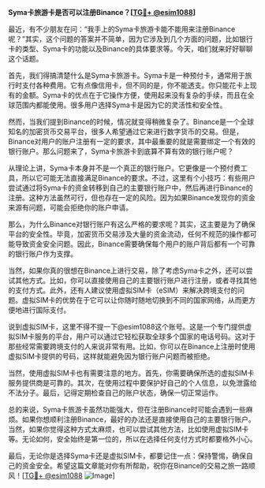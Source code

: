 **Syma卡旅游卡是否可以注册Binance？[[TG💪+ @esim1088](https://t.me/s/esim1088)]**

最近，有不少朋友在问：“我手上的Syma卡旅游卡能不能用来注册Binance呢？”其实，这个问题的答案并不简单，因为它涉及到几个方面的问题，比如银行卡的类型、Syma卡的功能以及Binance的具体要求等。今天，咱们就来好好聊聊这个话题。

首先，我们得搞清楚什么是Syma卡旅游卡。Syma卡是一种预付卡，通常用于旅行时支付各种费用。它有点像信用卡，但不同的是，你不能透支。你只能花卡上现有的金额。Syma卡的优点在于它操作方便，使用起来没有复杂的手续，而且在全球范围内都能使用。很多用户选择Syma卡是因为它的灵活性和安全性。

然而，当我们提到Binance的时候，情况就变得稍微复杂了。Binance是一个全球知名的加密货币交易平台，很多人希望通过它来进行数字货币的交易。但是，Binance对用户的账户注册有一定的要求，其中最重要的就是需要绑定一个有效的银行账户。那么问题来了，Syma卡旅游卡到底算不算有效的银行账户呢？

从理论上讲，Syma卡本身并不是一个真正的银行账户。它更像是一个预付费工具，所以它可能无法直接满足Binance的要求。不过，这里有个小技巧：有些用户尝试通过将Syma卡的资金转移到自己的主要银行账户中，然后再进行Binance的注册。这种方法虽然可行，但也存在一定的风险。因为如果Binance发现你的资金来源有问题，可能会拒绝你的账户申请。

那么，为什么Binance对银行账户有这么严格的要求呢？其实，这主要是为了确保平台的安全性。毕竟，加密货币交易涉及大量的资金流动，任何不规范的操作都可能导致资金安全问题。因此，Binance需要确保每个用户的账户背后都有一个可靠的银行账户作为支撑。

当然，如果你真的很想在Binance上进行交易，除了考虑Syma卡之外，还可以尝试其他方式。比如，你可以直接使用自己的主要银行账户进行注册，或者寻找其他的支付方式。此外，还有人建议使用虚拟SIM卡（eSIM）来解决跨境支付的问题。虚拟SIM卡的优势在于它可以让你随时随地切换到不同的国家网络，从而更方便地进行国际支付。

说到虚拟SIM卡，这里不得不提一下@esim1088这个账号。这是一个专门提供虚拟SIM卡服务的平台，用户可以通过它轻松获取全球多个国家的电话号码。这对于那些经常需要跨境支付的人来说非常有用。比如，你可以在Binance上注册时使用虚拟SIM卡提供的号码，这样就能避免因为银行账户问题而被拒绝。

当然，使用虚拟SIM卡也有需要注意的地方。首先，你需要确保所选的虚拟SIM卡服务提供商是可靠的。其次，在使用过程中要保护好自己的个人信息，以免泄露给不法分子。最后，记得定期检查自己的账户状态，确保一切正常运作。

总的来说，Syma卡旅游卡虽然功能强大，但在注册Binance时可能会遇到一些麻烦。如果你想顺利注册Binance，最好的办法还是直接使用自己的主要银行账户。当然，如果你觉得这种方式太麻烦，也可以尝试其他方法，比如使用虚拟SIM卡等。无论如何，安全始终是第一位的，所以在选择任何支付方式时都要格外小心。

最后，无论你是选择Syma卡还是虚拟SIM卡，都要记住一点：保持警惕，确保自己的资金安全。希望这篇文章能对你有所帮助，祝你在Binance的交易之旅一路顺风！[[TG💪+ @esim1088](https://t.me/s/esim1088) ![Image](https://i.postimg.cc/4NQfJmqS/Snipaste-2025-05-13-00-14-12.png)]